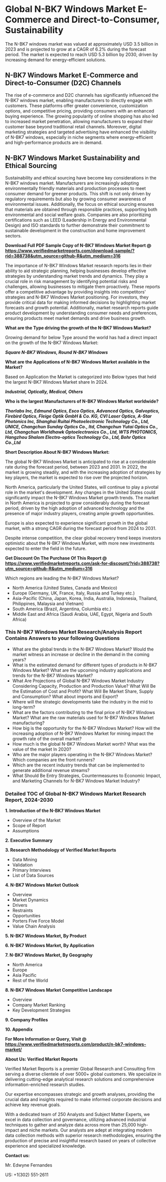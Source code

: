 <h1>Global N-BK7 Windows Market E-Commerce and Direct-to-Consumer, Sustainability</h1><p class=""><p>The N-BK7 windows market was valued at approximately USD 3.5 billion in 2023 and is projected to grow at a CAGR of 6.2% during the forecast period. The market is expected to reach USD 5.3 billion by 2030, driven by increasing demand for energy-efficient solutions.</p><h2>N-BK7 Windows Market E-Commerce and Direct-to-Consumer (D2C) Channels</h2><p>The rise of e-commerce and D2C channels has significantly influenced the N-BK7 windows market, enabling manufacturers to directly engage with customers. These platforms offer greater convenience, customization options, and competitive pricing, providing consumers with an enhanced buying experience. The growing popularity of online shopping has also led to increased market penetration, allowing manufacturers to expand their customer base beyond traditional retail channels. Moreover, digital marketing strategies and targeted advertising have enhanced the visibility of N-BK7 windows, especially in niche segments where energy-efficient and high-performance products are in demand.</p><h2>N-BK7 Windows Market Sustainability and Ethical Sourcing</h2><p>Sustainability and ethical sourcing have become key considerations in the N-BK7 windows market. Manufacturers are increasingly adopting environmentally friendly materials and production processes to meet consumer demand for greener products. This shift is not only driven by regulatory requirements but also by growing consumer awareness of environmental issues. Additionally, the focus on ethical sourcing ensures that materials are obtained through responsible practices, supporting both environmental and social welfare goals. Companies are also prioritizing certifications such as LEED (Leadership in Energy and Environmental Design) and ISO standards to further demonstrate their commitment to sustainable development in the construction and home improvement sectors.</p></p><p class=""><strong>Download Full PDF Sample Copy of N-BK7 Windows Market Report @ <a href="https://www.verifiedmarketreports.com/download-sample/?rid=388738&utm_source=github-R&utm_medium=316" target="_blank">https://www.verifiedmarketreports.com/download-sample/?rid=388738&utm_source=github-R&utm_medium=316</a></strong></p><p>The importance of&nbsp;N-BK7 Windows Market research reports lies in their ability to aid strategic planning, helping businesses develop effective strategies by understanding market trends and dynamics. They play a crucial role in risk management by identifying potential risks and challenges, allowing businesses to mitigate them proactively. These reports offer a competitive advantage by providing insights into competitors' strategies and N-BK7 Windows Market positioning. For investors, they provide critical data for making informed decisions by highlighting market forecasts and growth potential. Additionally, market research reports guide product development by understanding consumer needs and preferences, ensuring products meet market demands and drive business growth.</p><p><strong>What are the&nbsp;Type driving the growth of the N-BK7 Windows Market?</strong></p><p id="" class="">Growing demand for below Type around the world has had a direct impact on the growth of the N-BK7 Windows Market:</p><p class=""><em><strong>Square N-BK7 Windows, Round N-BK7 Windows</strong></em></p><p class=""><strong>What are the&nbsp;Applications&nbsp;of N-BK7 Windows Market available in the Market?</strong></p><p id="" class="">Based on Application the Market is categorized into Below types that held the largest N-BK7 Windows Market share In 2024.</p><p class=""><em><strong>Industrial, Optically, Medical, Others</strong></em></p><p class=""><strong>Who is the largest Manufacturers of N-BK7 Windows Market worldwide?</strong></p><p><em><strong>Thorlabs Inc, Edmund Optics, Esco Optics, Advanced Optics, Galvoptics, Firebird Optics, Fleige Optik GmbH & Co. KG, CVI Laser Optics, A-Star Photonics Inc, Shanghai Ruitai Photoelectronic Technology Co., Ltd, UNICE, Changchun Sunday Optics Co., ltd, Changchun Yutai Optics Co., Ltd, Changchun Worldhawk Optoelectronics Co., Ltd, WTS PHOTONICS, Hangzhou Shalom Electro-optics Technology Co., Ltd, Bohr Optics Co.,Ltd</strong></em></p><p id="" class=""><strong>Short Description About N-BK7 Windows Market:</strong></p><p>The global N-BK7 Windows Market is anticipated to rise at a considerable rate during the forecast period, between 2023 and 2031. In 2022, the market is growing steadily, and with the increasing adoption of strategies by key players, the market is expected to rise over the projected horizon.</p><p>North America, particularly the United States, will continue to play a pivotal role in the market's development. Any changes in the United States could significantly impact the N-BK7 Windows Market growth trends. The market in North America is projected to grow considerably during the forecast period, driven by the high adoption of advanced technology and the presence of major industry players, creating ample growth opportunities.</p><p>Europe is also expected to experience significant growth in the global market, with a strong CAGR during the forecast period from 2024 to 2031.</p><p>Despite intense competition, the clear global recovery trend keeps investors optimistic about the N-BK7 Windows Market, with more new investments expected to enter the field in the future.</p><p id="" class=""><strong>Get Discount On The Purchase Of This Report @ <a href="https://www.verifiedmarketreports.com/ask-for-discount/?rid=388738?utm_source=github-R&utm_medium=316" target="_blank">https://www.verifiedmarketreports.com/ask-for-discount/?rid=388738?utm_source=github-R&utm_medium=316</a></strong></p><p class="">Which regions are leading the N-BK7 Windows Market?</p><ul><li>North America (United States, Canada and Mexico)</li><li>Europe (Germany, UK, France, Italy, Russia and Turkey etc.)</li><li>Asia-Pacific (China, Japan, Korea, India, Australia, Indonesia, Thailand, Philippines, Malaysia and Vietnam)</li><li>South America (Brazil, Argentina, Columbia etc.)</li><li>Middle East and Africa (Saudi Arabia, UAE, Egypt, Nigeria and South Africa)</li></ul><h3 id="" class="">This N-BK7 Windows Market Research/Analysis Report Contains Answers to your following Questions</h3><ul><li>What are the global trends in the N-BK7 Windows Market? Would the market witness an increase or decline in the demand in the coming years?</li><li>What is the estimated demand for different types of products in N-BK7 Windows Market? What are the upcoming industry applications and trends for the N-BK7 Windows Market?</li><li>What Are Projections of Global N-BK7 Windows Market Industry Considering Capacity, Production and Production Value? What Will Be the Estimation of Cost and Profit? What Will Be Market Share, Supply and Consumption? What about imports and Export?</li><li>Where will the strategic developments take the industry in the mid to long-term?</li><li>What are the factors contributing to the final price of N-BK7 Windows Market? What are the raw materials used for N-BK7 Windows Market manufacturing?</li><li>How big is the opportunity for the N-BK7 Windows Market? How will the increasing adoption of N-BK7 Windows Market for mining impact the growth rate of the overall market?</li><li>How much is the global N-BK7 Windows Market worth? What was the value of the market In 2020?</li><li>Who are the major players operating in the N-BK7 Windows Market? Which companies are the front runners?</li><li>Which are the recent industry trends that can be implemented to generate additional revenue streams?</li><li>What Should Be Entry Strategies, Countermeasures to Economic Impact, and Marketing Channels for N-BK7 Windows Market Industry?</li></ul><h3 id="" class="">Detailed TOC of Global N-BK7 Windows Market Research Report, 2024-2030</h3><p id="" class=""><strong>1. Introduction of the N-BK7 Windows Market</strong></p><ul><li>Overview of the Market</li><li>Scope of Report</li><li>Assumptions</li></ul><p id="" class=""><strong>2. Executive Summary</strong></p><p id="" class=""><strong>3. Research Methodology of Verified Market Reports</strong></p><ul><li>Data Mining</li><li>Validation</li><li>Primary Interviews</li><li>List of Data Sources</li></ul><p id="" class=""><strong>4. N-BK7 Windows Market Outlook</strong></p><ul><li>Overview</li><li>Market Dynamics</li><li>Drivers</li><li>Restraints</li><li>Opportunities</li><li>Porters Five Force Model</li><li>Value Chain Analysis</li></ul><p id="" class=""><strong>5. N-BK7 Windows Market, By Product</strong></p><p id="" class=""><strong>6. N-BK7 Windows Market, By Application</strong></p><p id="" class=""><strong>7. N-BK7 Windows Market, By Geography</strong></p><ul><li>North America</li><li>Europe</li><li>Asia Pacific</li><li>Rest of the World</li></ul><p id="" class=""><strong>8. N-BK7 Windows Market Competitive Landscape</strong></p><ul><li>Overview</li><li>Company Market Ranking</li><li>Key Development Strategies</li></ul><p id="" class=""><strong>9. Company Profiles</strong></p><p id="" class=""><strong>10. Appendix</strong></p><p id="" class=""><strong>For More Information or Query, Visit @ <a href="https://www.verifiedmarketreports.com/product/n-bk7-windows-market/" target="_blank">https://www.verifiedmarketreports.com/product/n-bk7-windows-market/</a></strong></p><p id="" class=""><strong>About Us: Verified Market Reports</strong></p><p id="" class="">Verified Market Reports is a premier Global Research and Consulting firm serving a diverse clientele of over 5000+ global customers. We specialize in delivering cutting-edge analytical research solutions and comprehensive information-enriched research studies.</p><p id="" class="">Our expertise encompasses strategic and growth analyses, providing the crucial data and insights required to make informed corporate decisions and achieve key revenue goals.</p><p id="" class="">With a dedicated team of 250 Analysts and Subject Matter Experts, we excel in data collection and governance, utilizing advanced industrial techniques to gather and analyze data across more than 25,000 high-impact and niche markets. Our analysts are adept at integrating modern data collection methods with superior research methodologies, ensuring the production of precise and insightful research based on years of collective experience and specialized knowledge.</p><p id="" class=""><strong>Contact us:</strong></p><p id="" class="">Mr. Edwyne Fernandes</p><p id="" class="">US: +1(302) 551-2611</p>